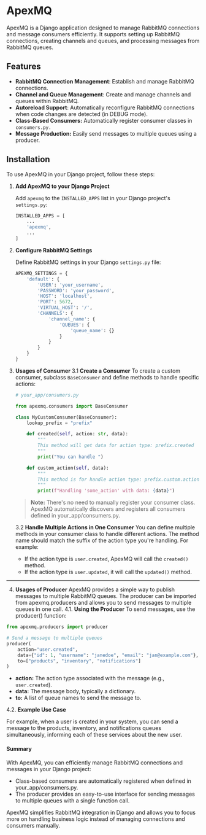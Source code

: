 # ApexMQ

ApexMQ is a Django application designed to manage RabbitMQ connections and message consumers efficiently. It supports setting up RabbitMQ connections, creating channels and queues, and processing messages from RabbitMQ queues.

## Features

-   **RabbitMQ Connection Management**: Establish and manage RabbitMQ connections.
-   **Channel and Queue Management**: Create and manage channels and queues within RabbitMQ.
-   **Autoreload Support**: Automatically reconfigure RabbitMQ connections when code changes are detected (in DEBUG mode).
-   **Class-Based Consumers:** Automatically register consumer classes in `consumers.py.`
-   **Message Production:** Easily send messages to multiple queues using a producer.

## Installation

To use ApexMQ in your Django project, follow these steps:

1. **Add ApexMQ to your Django Project**

    Add `apexmq` to the `INSTALLED_APPS` list in your Django project's `settings.py`:

    ```python
    INSTALLED_APPS = [
        ...
        'apexmq',
        ...
    ]
    ```

2. **Configure RabbitMQ Settings**

    Define RabbitMQ settings in your Django `settings.py` file:

    ```python
    APEXMQ_SETTINGS = {
        'default': {
            'USER': 'your_username',
            'PASSWORD': 'your_password',
            'HOST': 'localhost',
            'PORT': 5672,
            'VIRTUAL_HOST': '/',
            'CHANNELS': {
                'channel_name': {
                    'QUEUES': {
                        'queue_name': {}
                    }
                }
            }
        }
    }
    ```

3. **Usages of Consumer**
   3.1 **Create a Consumer**
   To create a custom consumer, subclass `BaseConsumer` and define methods to handle specific actions:

    ```python
    # your_app/consumers.py

    from apexmq.consumers import BaseConsumer

    class MyCustomConsumer(BaseConsumer):
        lookup_prefix = "prefix"

        def created(self, action: str, data):
            """
            This method will get data for action type: prefix.created
            """
            print("You can handle ")

        def custom_action(self, data):
            """
            This method is for handle action type: prefix.custom.action
            """
            print(f"Handling 'some_action' with data: {data}")

    ```

    > **Note:** There's no need to manually register your consumer class. ApexMQ automatically discovers and registers all consumers defined in your_app/consumers.py.

    3.2 **Handle Multiple Actions in One Consumer**
    You can define multiple methods in your consumer class to handle different actions. The method name should match the suffix of the action type you're handling. For example:

    - If the action type is `user.created`, ApexMQ will call the `created()` method.
    - If the action type is `user.updated`, it will call the `updated()` method.

---

4. **Usages of Producer**
   ApexMQ provides a simple way to publish messages to multiple RabbitMQ queues. The producer can be imported from apexmq.producers and allows you to send messages to multiple queues in one call.
   4.1. **Using the Producer**
   To send messages, use the producer() function:

```python
from apexmq.producers import producer

# Send a message to multiple queues
producer(
    action="user.created",
    data={"id": 1, "username": "janedoe", "email": "jan@example.com"},
    to=["products", "inventory", "notifications"]
)
```

-   **action:** The action type associated with the message (e.g., `user.created`).
-   **data:** The message body, typically a dictionary.
-   **to:** A list of queue names to send the message to.

4.2. **Example Use Case**

For example, when a user is created in your system, you can send a message to the products, inventory, and notifications queues simultaneously, informing each of these services about the new user.

#### Summary

With ApexMQ, you can efficiently manage RabbitMQ connections and messages in your Django project:

-   Class-based consumers are automatically registered when defined in your_app/consumers.py.
-   The producer provides an easy-to-use interface for sending messages to multiple queues with a single function call.

ApexMQ simplifies RabbitMQ integration in Django and allows you to focus more on handling business logic instead of managing connections and consumers manually.
